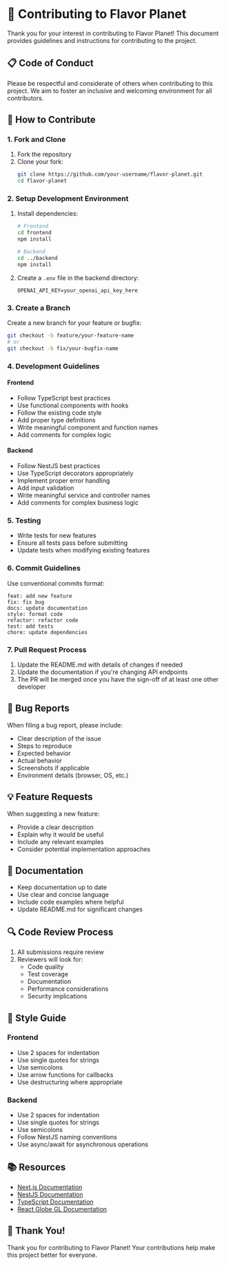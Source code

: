# 🤝 Contributing to Flavor Planet

Thank you for your interest in contributing to Flavor Planet! This document provides guidelines and instructions for contributing to the project.

## 📋 Code of Conduct

Please be respectful and considerate of others when contributing to this project. We aim to foster an inclusive and welcoming environment for all contributors.

## 🎯 How to Contribute

### 1. Fork and Clone

1. Fork the repository
2. Clone your fork:
   ```bash
   git clone https://github.com/your-username/flavor-planet.git
   cd flavor-planet
   ```

### 2. Setup Development Environment

1. Install dependencies:
   ```bash
   # Frontend
   cd frontend
   npm install

   # Backend
   cd ../backend
   npm install
   ```

2. Create a `.env` file in the backend directory:
   ```
   OPENAI_API_KEY=your_openai_api_key_here
   ```

### 3. Create a Branch

Create a new branch for your feature or bugfix:
```bash
git checkout -b feature/your-feature-name
# or
git checkout -b fix/your-bugfix-name
```

### 4. Development Guidelines

#### Frontend
- Follow TypeScript best practices
- Use functional components with hooks
- Follow the existing code style
- Add proper type definitions
- Write meaningful component and function names
- Add comments for complex logic

#### Backend
- Follow NestJS best practices
- Use TypeScript decorators appropriately
- Implement proper error handling
- Add input validation
- Write meaningful service and controller names
- Add comments for complex business logic

### 5. Testing

- Write tests for new features
- Ensure all tests pass before submitting
- Update tests when modifying existing features

### 6. Commit Guidelines

Use conventional commits format:
```
feat: add new feature
fix: fix bug
docs: update documentation
style: format code
refactor: refactor code
test: add tests
chore: update dependencies
```

### 7. Pull Request Process

1. Update the README.md with details of changes if needed
2. Update the documentation if you're changing API endpoints
3. The PR will be merged once you have the sign-off of at least one other developer

## 🐛 Bug Reports

When filing a bug report, please include:
- Clear description of the issue
- Steps to reproduce
- Expected behavior
- Actual behavior
- Screenshots if applicable
- Environment details (browser, OS, etc.)

## 💡 Feature Requests

When suggesting a new feature:
- Provide a clear description
- Explain why it would be useful
- Include any relevant examples
- Consider potential implementation approaches

## 📝 Documentation

- Keep documentation up to date
- Use clear and concise language
- Include code examples where helpful
- Update README.md for significant changes

## 🔍 Code Review Process

1. All submissions require review
2. Reviewers will look for:
   - Code quality
   - Test coverage
   - Documentation
   - Performance considerations
   - Security implications

## 🎨 Style Guide

### Frontend
- Use 2 spaces for indentation
- Use single quotes for strings
- Use semicolons
- Use arrow functions for callbacks
- Use destructuring where appropriate

### Backend
- Use 2 spaces for indentation
- Use single quotes for strings
- Use semicolons
- Follow NestJS naming conventions
- Use async/await for asynchronous operations

## 📚 Resources

- [Next.js Documentation](https://nextjs.org/docs)
- [NestJS Documentation](https://docs.nestjs.com)
- [TypeScript Documentation](https://www.typescriptlang.org/docs)
- [React Globe GL Documentation](https://github.com/vasturiano/react-globe.gl)

## 🙏 Thank You!

Thank you for contributing to Flavor Planet! Your contributions help make this project better for everyone. 